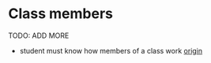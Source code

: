 # Class members

TODO: ADD MORE

- student must know how members of a class work [origin](./exercise-concepts/binary-search-tree.md)
